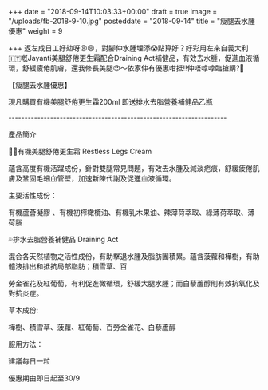 +++
date = "2018-09-14T10:03:33+00:00"
draft = true
image = "/uploads/fb-2018-9-10.jpg"
posteddate = "2018-09-14"
title = "瘦腿去水腫優惠"
weight = 9

+++
返左成日工好攰呀😫😫，對腳仲水腫埋添😱點算好？好彩用左來自義大利🇮🇹嘅Jayanti美腿舒倦更生霜配合Draining Act補健品，有效去水腫，促進血液循環，舒緩疲倦肌膚，還我修長美腿😍～依家仲有優惠咁抵‼仲唔嗱嗱臨搶購?🎉

【瘦腿去水腫優惠】

現凡購買有機美腿舒倦更生霜200ml 即送排水去脂營養補健品乙瓶

\--------------------------------------------------------------------

產品簡介

💃🏼有機美腿舒倦更生霜 Restless Legs Cream

蘊含高度有機活躍成份，針對雙腿常見問題，有效去水腫及減淡疤痕，舒緩疲倦肌膚及鞏固毛細血管壁，加速新陳代謝及促進血液循環。

主要活性成份：

有機蘆薈凝膠 、有機初榨橄欖油、有機乳木果油、辣薄荷萃取、綠薄荷萃取、薄荷腦

💦排水去脂營養補健品 Draining Act

混合各天然植物之活性成份，有助擊退水腫及脂肪團積累。蘊含菠蘿和樺樹，有助體液排出和抵抗局部脂肪；積雪草、百

勞金雀花及紅葡萄，有利促進微循環，舒緩大腿水腫；而白藜蘆醇則有效抗氧化及對抗炎症。

草本成份: 

樺樹、積雪草、菠蘿、紅葡萄、百勞金雀花、白藜蘆醇

服用方法：

建議每日一粒

優惠期由即日起至30/9